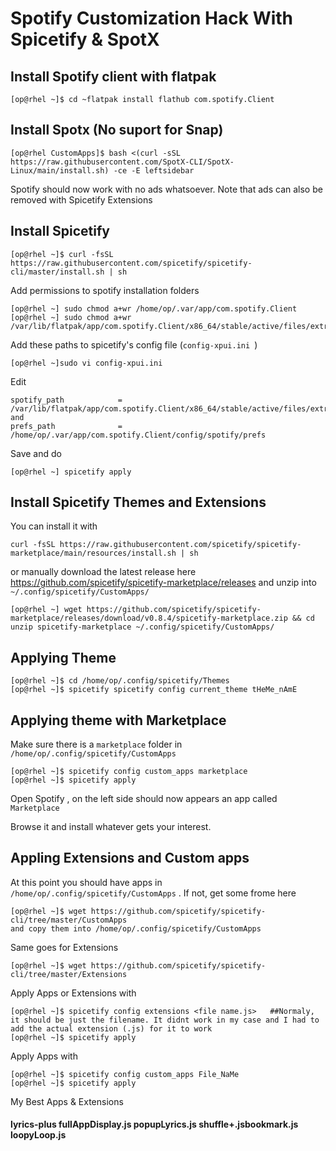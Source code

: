 # Spotify Customization Hack With Spicetify & SpotX


## Install Spotify client with flatpak

```
[op@rhel ~]$ cd ~flatpak install flathub com.spotify.Client
```

## Install Spotx (No suport for Snap)
``` 
[op@rhel CustomApps]$ bash <(curl -sSL https://raw.githubusercontent.com/SpotX-CLI/SpotX-Linux/main/install.sh) -ce -E leftsidebar

```

Spotify should now work with no ads whatsoever. Note that ads can also be removed with Spicetify Extensions


## Install Spicetify 

```
[op@rhel ~]$ curl -fsSL https://raw.githubusercontent.com/spicetify/spicetify-cli/master/install.sh | sh
```

Add permissions to spotify installation folders

```
[op@rhel ~] sudo chmod a+wr /home/op/.var/app/com.spotify.Client
[op@rhel ~] sudo chmod a+wr /var/lib/flatpak/app/com.spotify.Client/x86_64/stable/active/files/extra/share/spotify

```

Add these paths to spicetify's config file (`config-xpui.ini `)

```
[op@rhel ~]sudo vi config-xpui.ini

```
Edit 

``` 
spotify_path            = /var/lib/flatpak/app/com.spotify.Client/x86_64/stable/active/files/extra/share/spotify
and
prefs_path              = /home/op/.var/app/com.spotify.Client/config/spotify/prefs
```

Save and do 

```
[op@rhel ~] spicetify apply
```

## Install Spicetify Themes and Extensions

You can install it with 

```
curl -fsSL https://raw.githubusercontent.com/spicetify/spicetify-marketplace/main/resources/install.sh | sh
```
or manually download the latest release here https://github.com/spicetify/spicetify-marketplace/releases and unzip into `~/.config/spicetify/CustomApps/`

```
[op@rhel ~] wget https://github.com/spicetify/spicetify-marketplace/releases/download/v0.8.4/spicetify-marketplace.zip && cd unzip spicetify-marketplace ~/.config/spicetify/CustomApps/
```

## Applying Theme 
```
[op@rhel ~]$ cd /home/op/.config/spicetify/Themes
[op@rhel ~]$ spicetify spicetify config current_theme tHeMe_nAmE 
```
## Applying theme with Marketplace
Make sure there is a `marketplace` folder in `/home/op/.config/spicetify/CustomApps`
```
[op@rhel ~]$ spicetify config custom_apps marketplace
[op@rhel ~]$ spicetify apply
```

Open Spotify , on the left side should now appears an app called `Marketplace`

Browse it and install whatever gets your interest.


## Appling Extensions and Custom apps
At this point you should have apps in `/home/op/.config/spicetify/CustomApps` . If not, get some frome here
``` 
[op@rhel ~]$ wget https://github.com/spicetify/spicetify-cli/tree/master/CustomApps 
and copy them into /home/op/.config/spicetify/CustomApps
```

Same goes for Extensions 
```
[op@rhel ~]$ wget https://github.com/spicetify/spicetify-cli/tree/master/Extensions
```

Apply Apps or Extensions with
```
[op@rhel ~]$ spicetify config extensions <file name.js>   ##Normaly, it should be just the filename. It didnt work in my case and I had to add the actual extension (.js) for it to work
[op@rhel ~]$ spicetify apply
```

Apply Apps with
```
[op@rhel ~]$ spicetify config custom_apps File_NaMe
[op@rhel ~]$ spicetify apply 
```

My Best Apps & Extensions
#### lyrics-plus fullAppDisplay.js popupLyrics.js shuffle+.jsbookmark.js loopyLoop.js        
